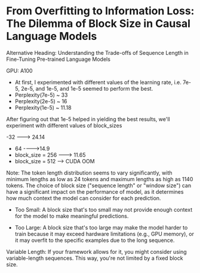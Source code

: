 # From Overfitting to Information Loss: The Dilemma of Block Size in Causal Language Models


Alternative Heading: Understanding the Trade-offs of Sequence Length in Fine-Tuning Pre-trained Language Models


GPU: A100

- At first, I experimented with different values of the learning rate, i.e. 7e-5, 2e-5, and 1e-5, and 1e-5 seemed to perform the best.
- Perplexity(7e-5) ~ 33
- Perplexity(2e-5) ~ 16
- Perplexity(1e-5) ~ 11.18

After figuring out that 1e-5 helped in yielding the best results, we'll experiment with different values of block_sizes

-32 ---> 24.14
- 64 ---->14.9
- block_size = 256 ---> 11.65
- block_size = 512 --> CUDA OOM




Note: 
The token length distribution seems to vary significantly, with minimum lengths as low as 24 tokens and maximum lengths as high as 1140 tokens. The choice of block size ("sequence length" or "window size") can have a significant impact on the performance of model, as it determines how much context the model can consider for each prediction.

- Too Small: A block size that's too small may not provide enough context for the model to make meaningful predictions.

- Too Large: A block size that's too large may make the model harder to train because it may exceed hardware limitations (e.g., GPU memory), or it may overfit to the specific examples due to the long sequence.

Variable Length: If your framework allows for it, you might consider using variable-length sequences. This way, you're not limited by a fixed block size.
